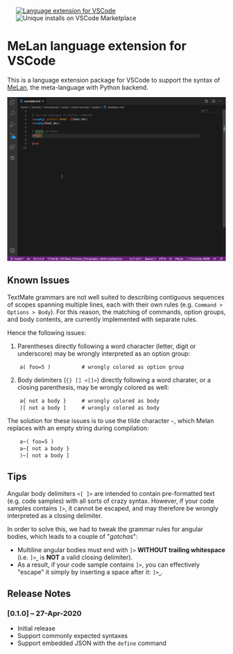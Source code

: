 
<a href="https://marketplace.visualstudio.com/items?itemName=jhadida.melan"><img src="https://img.shields.io/badge/VSCode%20Marketplace-melan-blue" alt="Language extension for VSCode" style="margin:0 20px;"></a>
<img src="https://img.shields.io/visual-studio-marketplace/i/jhadida.melan?color=purple&label=Installs&style=plastic" alt="Unique installs on VSCode Marketplace" style="margin:0 20px;">

# MeLan language extension for VSCode

This is a language extension package for VSCode to support the syntax of [MeLan](https://github.com/jhadida/melan), the meta-language with Python backend.

![Syntax highlighting in action](assets/demo.gif)

## Known Issues

TextMate grammars are not well suited to describing contiguous sequences of scopes spanning multiple lines, each with their own rules (e.g. `Command > Options > Body`).
For this reason, the matching of commands, option groups, and body contents, are currently implemented with separate rules. 

Hence the following issues:

1. Parentheses directly following a word character (letter, digit or underscore) may be wrongly interpreted as an option group:
```
    a( foo=5 )          # wrongly colored as option group
```
2. Body delimiters (`{} [] <[]>`) directly following a word charater, or a closing parenthesis, may be wrongly colored as well:
```
    a{ not a body }     # wrongly colored as body
    )[ not a body ]     # wrongly colored as body
```

The solution for these issues is to use the tilde character `~`, which Melan replaces with an empty string during compilation:
```
    a~( foo=5 )
    a~{ not a body }
    )~[ not a body ]
```

## Tips

Angular body delimiters `<[ ]>` are intended to contain pre-formatted text (e.g. code samples) with all sorts of crazy syntax.
However, if your code samples contains `]>`, it cannot be escaped, and may therefore be wrongly interpreted as a closing delimiter.

In order to solve this, we had to tweak the grammar rules for angular bodies, which leads to a couple of "_gotchas_":

- Multiline angular bodies must end with `]>` **WITHOUT trailing whitespace** (i.e. `]>⎵` is **NOT** a valid closing delimiter).
- As a result, if your code sample contains `]>`, you can effectively "escape" it simply by inserting a space after it: `]>⎵`.

## Release Notes

### [0.1.0] – 27-Apr-2020

- Initial release
- Support commonly expected syntaxes
- Support embedded JSON with the `define` command
